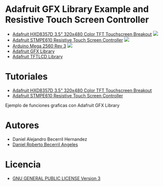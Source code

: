 # Adafruit GFX Library Example and Resistive Touch Screen Controller

- [Adafruit HXD8357D 3.5" 320x480 Color TFT Touchscreen Breakout](https://learn.adafruit.com/adafruit-3-5-color-320x480-tft-touchscreen-breakout/overview)
![](https://learn.adafruit.com/system/assets/assets/000/018/882/medium800/adafruit_products_2050_kit_ORIG.jpg?1408384817)
- [Adafruit STMPE610 Resistive Touch Screen Controller](https://www.adafruit.com/products/1571)
![](https://www.adafruit.com/images/970x728/1571-00.jpg)
- [Arduino Mega 2560 Rev 3](https://www.arduino.cc/en/Main/arduinoBoardMega2560)
![](https://www.arduino.cc/en/uploads/Main/ArduinoMega2560_R3_Fronte.jpg)
- [Adafruit GFX Library](https://github.com/adafruit/Adafruit-GFX-Library)
- [Adafruit TFTLCD Library](https://github.com/adafruit/TFTLCD-Library)

# Tutoriales

- [Adafruit HXD8357D 3.5" 320x480 Color TFT Touchscreen Breakout](https://learn.adafruit.com/adafruit-3-5-color-320x480-tft-touchscreen-breakout/overview)
- [Adafruit STMPE610 Resistive Touch Screen Controller](https://learn.adafruit.com/adafruit-2-8-tft-touch-shield-v2)

Ejemplo de funciones graficas con Adafruit GFX Library


# Autores
- Daniel Alejandro Becerril Hernandez
- [Daniel Roberto Becerril Angeles](mailto:daniel3514@gmal.com)

# Licencia
- [GNU GENERAL PUBLIC LICENSE Version 3](https://github.com/daniel3514/Adafruit-GFX-Library-Example-Arduino-Mega-HXD8357D-and-STMPE610/blob/master/LICENSE)


